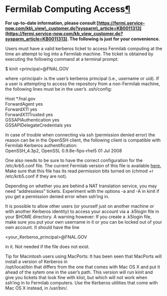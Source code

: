 Fermilab Computing Access[¶](#Fermilab-Computing-Access)
========================================================

**For up-to-date information, please consult [https://fermi.service-now.com/kb\_view\_customer.do?sysparm\_article=KB0011313](https://fermi.service-now.com/kb_view_customer.do?sysparm_article=KB0011313). The following is just for your convenience.**

Users must have a valid kerberos ticket to access Fermilab computing at the time an attempt to log into a Fermilab machine. The ticket is obtained by executing the following command at a terminal prompt:

\$ kinit \<principal\>@FNAL.GOV

where \<principal\> is the user’s kerberos principal (i.e., username or uid). If a user is attempting to access the repository from a non-Fermilab machine, the following lines must be in the user’s .ssh/config:

Host \*.fnal.gov\
ForwardAgent yes\
ForwardX11 yes\
ForwardX11Trusted yes\
GSSAPIAuthentication yes\
GSSAPIDelegateCredentials yes

In case of trouble when connecting via ssh (permission denied error) the reason can be in the OpenSSH client, the following client is compatible with Fermilab Kerberos authentification:\
OpenSSH\_4.3p2, OpenSSL 0.9.8e-fips-rhel5 01 Jul 2008

One also needs to be sure to have the correct configuration for the /etc/krb5.conf file. The current Fermilab version of this file is available [here.](http://computing.fnal.gov/authentication/krb5conf/) Make sure that this file has its read permission bits turned on (chmod +r /etc/krb5.conf if they are not).

Depending on whether you are behind a NAT translation service, you may need “addressless” tickets. Experiment with the options -a and -A in kinit if you get a permission denied error when ssh’ing in.

It is possible to allow other users (or yourself just on another machine or with another Kerberos identity) to access your account via a .k5login file in your \$HOME directory. A warning however: If you create a .k5login file, make sure you put your own username in it or you can be locked out of your own account. It should have the line

\<your\_Kerberos\_principal\>@FNAL.GOV

in it. Not needed if the file does not exist.

Tip for Macintosh users using MacPorts: It has been seen that MacPorts will install a version of Kerberos in\
/opt/local/bin that differs from the one that comes with Mac OS X and put it ahead of the sytem one in the user’s path. This version will run kinit and give you tickets that look fine with klist, but which will not work when ssh’ing in to Fermilab computers. Use the Kerberos utilities that come with Mac OS X instead, in /usr/bin/.
